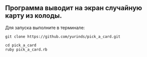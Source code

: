 
## Программа выводит на экран случайную карту  из колоды.

Для запуска выполните в терминале:

```
git clone https://github.com/yurinds/pick_a_card.git

cd pick_a_card
ruby pick_a_card.rb  
```





